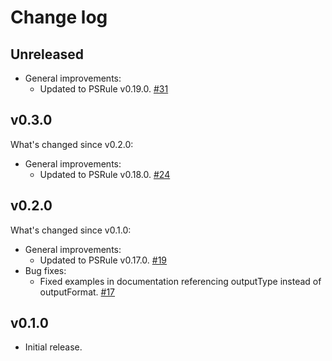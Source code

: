 # Change log

## Unreleased

- General improvements:
  - Updated to PSRule v0.19.0. [#31](https://github.com/microsoft/PSRule-pipelines/issues/31)

## v0.3.0

What's changed since v0.2.0:

- General improvements:
  - Updated to PSRule v0.18.0. [#24](https://github.com/microsoft/PSRule-pipelines/issues/24)

## v0.2.0

What's changed since v0.1.0:

- General improvements:
  - Updated to PSRule v0.17.0. [#19](https://github.com/microsoft/PSRule-pipelines/issues/19)
- Bug fixes:
  - Fixed examples in documentation referencing outputType instead of outputFormat. [#17](https://github.com/microsoft/PSRule-pipelines/issues/17)

## v0.1.0

- Initial release.
